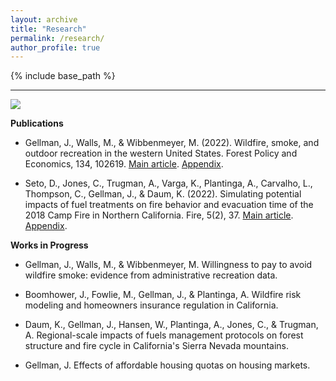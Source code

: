 ```yaml
---
layout: archive
title: "Research"
permalink: /research/
author_profile: true
---
```


{% include base_path %}

------

![](https://jacobgellman.github.io/images/distrib_lag_pm.png)

**Publications**
* Gellman, J., Walls, M., & Wibbenmeyer, M. (2022). Wildfire, smoke, and outdoor recreation in the western United States. Forest Policy and Economics, 134, 102619. [Main article](https://jacobgellman.github.io/files/gellman_et_al_2022-wildfire_smoke_recreation.pdf). [Appendix](https://jacobgellman.github.io/files/gellman_et_al_2022-wildfire_smoke_recreation_appendix.pdf). 

* Seto, D., Jones, C., Trugman, A., Varga, K., Plantinga, A., Carvalho, L., Thompson, C., Gellman, J., & Daum, K. (2022). Simulating potential impacts of fuel treatments on fire behavior and evacuation time of the 2018 Camp Fire in Northern California. Fire, 5(2), 37. [Main article](https://jacobgellman.github.io/files/seto_et_al_2022-fuel_treatments_camp_fire.pdf). [Appendix](https://jacobgellman.github.io/files/seto_et_al_2022-fuel_treatments_camp_fire_appendix.pdf).

**Works in Progress**
* Gellman, J., Walls, M., & Wibbenmeyer, M. Willingness to pay to avoid wildfire smoke: evidence from administrative recreation data.

* Boomhower, J., Fowlie, M., Gellman, J., & Plantinga, A. Wildfire risk modeling and homeowners insurance regulation in California. 

* Daum, K., Gellman, J., Hansen, W., Plantinga, A., Jones, C., & Trugman, A. Regional-scale impacts of fuels management protocols on forest structure and fire cycle in California's Sierra Nevada mountains.

* Gellman, J. Effects of affordable housing quotas on housing markets.
